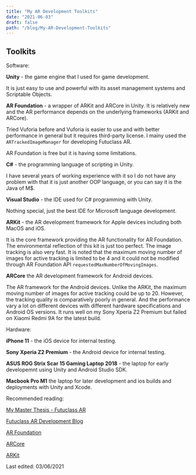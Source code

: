 ```yaml
---
title: "My AR Development Toolkits"
date: "2021-06-03"
draft: false
path: "/blog/My-AR-Development-Toolkits"
---
```


## Toolkits

Software:

<b>Unity</b> - the game engine that I used for game development.

It is just easy to use and powerful with its asset management systems and Scriptable Objects.

<b>AR Foundation</b> - a wrapper of ARKit and ARCore in Unity. It is relatively new and the AR performance depends on the underlying frameworks (ARKit and ARCore).

Tried Vuforia before and Vuforia is easier to use and with better performance in general but it requires third-party license. I mainy used the ```ARTrackedImageManager``` for developing Futuclass AR.

AR Foundation is free but it is having some limitations.

<b>C#</b> - the programming language of scripting in Unity.

I have several years of working experience with it so I do not have any problem with that it is just another OOP language, or you can say it is the Java of M$.

<b>Visual Studio</b> - the IDE used for C# programming with Unity.

Nothing special, just the best IDE for Microsoft language development.

<b>ARKit</b> - the AR development framework for Apple devices including both MacOS and iOS.

It is the core framework providing the AR functionality for AR Foundation. The environmental reflection of this kit is just too perfect. The image tracking is also very fast. It is noted that the maximum moving number of images for active tracking is limited to be 4 and it could not be modified through AR Foundation API ```requestedMaxNumberOfMovingImages```.

<b>ARCore</b> the AR development framework for Android devices.

The AR framework for the Android devices. Unlike the ARKit, the maximum moving number of images for active tracking could be up to 20. However, the tracking quality is comparatively poorly in general. And the performance vary a lot on different devices with different hardware specifications and Android OS versions. It runs well on my Sony Xperia Z2 Premium but failed on Xiaomi Redmi 9A for the latest build.

Hardware:

<b>iPhone 11</b> - the iOS device for internal testing.

<b>Sony Xperia Z2 Premium</b> - the Android device for internal testing.

<b>ASUS ROG Strix Scar 15 Gaming Laptop 2018</b> - the laptop for early developemnt using Unity and Android Studio SDK.

<b>Macbook Pro M1</b> the laptop for later development and ios builds and deployments with Unity and Xcode.


Recommended reading:

[My Master Thesis - Futuclass AR](https://comserv.cs.ut.ee/ati_thesis/datasheet.php?id=72253&year=2021)

[Futuclass AR Development Blog](https://sites.google.com/view/futuclassi-koosloome/arendusblogi)

[AR Foundation](https://docs.unity3d.com/Packages/com.unity.xr.arfoundation@4.1/manual/)

[ARCore](https://developers.google.com/ar)

[ARKit](https://developer.apple.com/augmented-reality/)

Last edited: 03/06/2021
